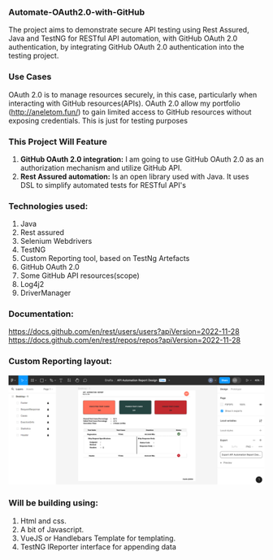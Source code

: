 ### Automate-OAuth2.0-with-GitHub
The project aims to demonstrate secure API testing using Rest Assured, Java and TestNG for RESTful API automation, with GitHub OAuth 2.0 authentication, by integrating GitHub OAuth 2.0 authentication into the testing project.

### Use Cases
OAuth 2.0 is to manage resources securely, in this case, particularly when interacting with GitHub resources(APIs). OAuth 2.0 allow my portfolio (http://aneletom.fun/) to gain limited access to GitHub resources without exposing credentials. This is just for testing purposes

### This Project Will Feature
1. **GitHub OAuth 2.0 integration:** I am going to use GitHub OAuth 2.0 as an authorization mechanism and utilize GitHub API.
2. **Rest Assured automation:** Is an open library used with Java. It uses DSL to simplify automated tests for RESTful API's

### Technologies used:

1. Java
2. Rest assured
3. Selenium Webdrivers
4. TestNG
5. Custom Reporting tool, based on TestNg Artefacts
6. GitHub OAuth 2.0
7. Some GitHub API resources(scope)
8. Log4j2
9. DriverManager

### Documentation:
https://docs.github.com/en/rest/users/users?apiVersion=2022-11-28
https://docs.github.com/en/rest/repos/repos?apiVersion=2022-11-28

### Custom Reporting layout:
![img_1.png](img_1.png)
### Will be building using:
1. Html and css.
2. A bit of Javascript.
3. VueJS or Handlebars Template for templating.
4. TestNG IReporter interface for appending data